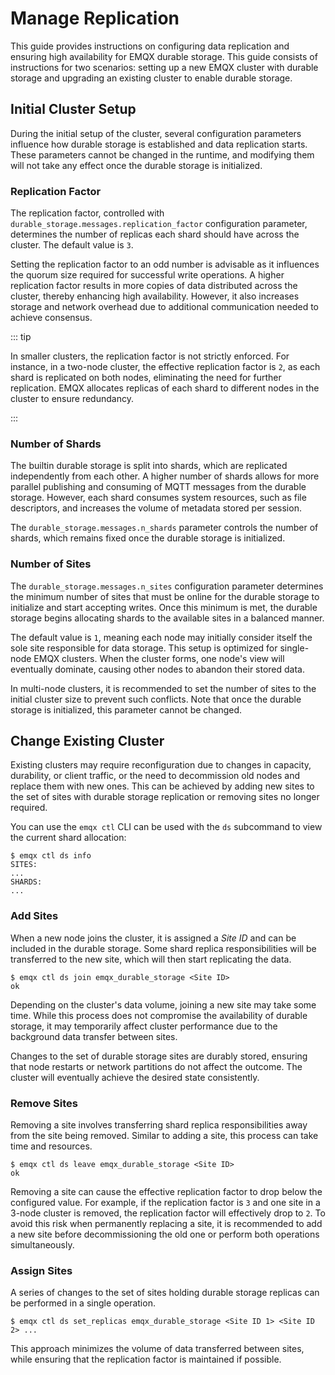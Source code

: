 # Manage Replication

This guide provides instructions on configuring data replication and ensuring high availability for EMQX durable storage. This guide consists of instructions for two scenarios: setting up a new EMQX cluster with durable storage and upgrading an existing cluster to enable durable storage.

## Initial Cluster Setup

During the initial setup of the cluster, several configuration parameters influence how durable storage is established and data replication starts. These parameters cannot be changed in the runtime, and modifying them will not take any effect once the durable storage is initialized.

### Replication Factor

The replication factor, controlled with `durable_storage.messages.replication_factor` configuration parameter, determines the number of replicas each shard should have across the cluster. The default value is `3`.

Setting the replication factor to an odd number is advisable as it influences the quorum size required for successful write operations. A higher replication factor results in more copies of data distributed across the cluster, thereby enhancing high availability. However, it also increases storage and network overhead due to additional communication needed to achieve consensus.

::: tip

In smaller clusters, the replication factor is not strictly enforced. For instance, in a two-node cluster, the effective replication factor is `2`, as each shard is replicated on both nodes, eliminating the need for further replication. EMQX allocates replicas of each shard to different nodes in the cluster to ensure redundancy.

:::

### Number of Shards

The builtin durable storage is split into shards, which are replicated independently from each other.
A higher number of shards allows for more parallel publishing and consuming of MQTT messages from the durable storage. However, each shard consumes system resources, such as file descriptors, and increases the volume of metadata stored per session.

The `durable_storage.messages.n_shards` parameter controls the number of shards, which remains fixed once the durable storage is initialized.

### Number of Sites

The `durable_storage.messages.n_sites` configuration parameter determines the minimum number of sites that must be online for the durable storage to initialize and start accepting writes. Once this minimum is met, the durable storage begins allocating shards to the available sites in a balanced manner.

The default value is `1`, meaning each node may initially consider itself the sole site responsible for data storage. This setup is optimized for single-node EMQX clusters. When the cluster forms, one node's view will eventually dominate, causing other nodes to abandon their stored data.

In multi-node clusters, it is recommended to set the number of sites to the initial cluster size to prevent such conflicts. Note that once the durable storage is initialized, this parameter cannot be changed.

## Change Existing Cluster

Existing clusters may require reconfiguration due to changes in capacity, durability, or client traffic, or the need to decommission old nodes and replace them with new ones. This can be achieved by adding new sites to the set of sites with durable storage replication or removing sites no longer required.

You can use the `emqx ctl` CLI can be used with the `ds` subcommand to view the current shard allocation:

```shell
$ emqx ctl ds info
SITES:
...
SHARDS:
...
```

### Add Sites

When a new node joins the cluster, it is assigned a *Site ID* and can be included in the durable storage. Some shard replica responsibilities will be transferred to the new site, which will then start replicating the data.
```shell
$ emqx ctl ds join emqx_durable_storage <Site ID>
ok
```

Depending on the cluster's data volume, joining a new site may take some time. While this process does not compromise the availability of durable storage, it may temporarily affect cluster performance due to the background data transfer between sites.

Changes to the set of durable storage sites are durably stored, ensuring that node restarts or network partitions do not affect the outcome. The cluster will eventually achieve the desired state consistently.

### Remove Sites

Removing a site involves transferring shard replica responsibilities away from the site being removed. Similar to adding a site, this process can take time and resources.
```shell
$ emqx ctl ds leave emqx_durable_storage <Site ID>
ok
```

Removing a site can cause the effective replication factor to drop below the configured value. For example, if the replication factor is `3` and one site in a 3-node cluster is removed, the replication factor will effectively drop to `2`. To avoid this risk when permanently replacing a site, it is recommended to add a new site before decommissioning the old one or perform both operations simultaneously.

### Assign Sites

A series of changes to the set of sites holding durable storage replicas can be performed in a single operation.
```shell
$ emqx ctl ds set_replicas emqx_durable_storage <Site ID 1> <Site ID 2> ...
```

This approach minimizes the volume of data transferred between sites, while ensuring that the replication factor is maintained if possible.
